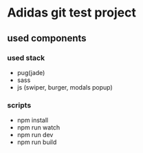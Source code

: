 # Adidas git test project

## used components

### used stack

- pug(jade)
- sass
- js (swiper, burger, modals popup)
  
### scripts

- npm install
- npm run watch 
- npm run dev
- npm run build
